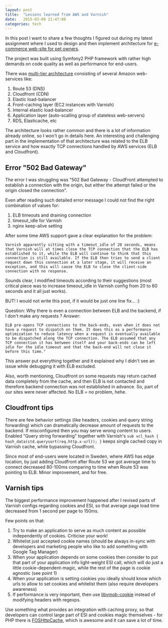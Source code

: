 ```yaml
---
layout: post
title:  "Lessons learned from AWS and Varnish"
date:   2015-03-09 21:47:08
categories: tech
---
```


In this post I want to share a few thoughts I figured out during my latest assignment where I used to design and then implement architecture for [e-commerce web-site for pet owners].

The project was built using Symfony2 PHP framework with rather high demands on code quality as well as performance for end-users.

There was [multi-tier architecture] consisting of several Amazon web-services like:
1) Route 53 (DNS)
2) Cloudfront (CDN)
3) Elastic load-balancer
4) Front-caching layer (EC2 instances with Varnish)
5) Internal elastic load-balancer
6) Application layer (auto-scalling group of stateless web-servers)
7) RDS, Elasticache, etc

The architecture looks rather common and there is a lot of information already online, so I won't go in details here. An interesting and challenging part in the implementation of that architecture was related to the ELB service and how exactly TCP connections handled by AWS services (ELB and Cloudfront).

Error "502 Bad Gateway"
-----------------------

The error I was struggling was "502 Bad Gateway - CloudFront attempted to establish a connection with the origin, but either the attempt failed or the origin closed the connection".

Even after reading such detailed error message I could not find the right combination of values for:
1) ELB timeouts and draining connection
2) timeout_idle for Varnish
3) nginx keep-alive setting

After some time AWS support gave a clear explanation for the problem:

    Varnish apparently sitting with a timeout_idle of 20 seconds, means that Varnish will at times close the TCP connection that the ELB has established to it, while the ELB will continue to think that this connection is still available. If the ELB then tries to send a client request down this connection at a later stage, it will receive an exception, and this will cause the ELB to close the client-side connection with no response.

Sounds clear, I modified timeouts according to their suggestions (most critical piece was to increase timeout_idle in Varnish config from 20 to 60 seconds and it all just works).

BUT! I would not write this post, if it would be just one line fix... :)

Question: Why there is even a connection between ELB and the backend, if I don't make any requests ?
Answer:

    ELB pre-opens TCP connections to the back-ends, even when it does not have a request to dispatch on them. It does this as a performance optimization to reduce latency when a request is eventually available to be dispatched along the TCP connection. The ELB assumed that any TCP connection it has between itself and your back-ends can be left idle for the idle timeout and that the back-end will not close it before this time."

This answer put everything together and it explained why I didn't see an issue while debugging it with ELB excluded.

Also, worth mentioning, Cloudfront on some requests may return cached data completely from the cache, and then ELB is not contacted and therefore backend connection was not established in advance. So, part of our sites were never affected. No ELB = no problem, hehe.

Cloudfront tips
---------------
There are few behavior settings (like headers, cookies and query string forwarding) which can dramatically decrease amount of requests to the backend. If misconfigured then you may serve wrong content to users. Enabled "Query string forwarding" together with Varnish's `sub vcl_hash { hash_data(std.querysort(req.http.x-url)); }` keeps single cached copy in Varnish cache, while bypassing Cloudfront.

Since most of end-users were located in Sweden, where AWS has edge location, by just adding Cloudfront after Route 53 we got average time to connect decreased 80-100ms comparing to time when Route 53 was pointing to ELB. Minor improvement, and for free.

Varnish tips
------------

The biggest performance improvement happened after I revised parts of Varnish configs regarding cookies and ESI, so that average page load time decreased from 1 second per page to 150ms.

Few points on that:
1) Try to make an application to serve as much content as possible independently of cookies. Criticise your work!
2) Whitelist just accepted cookie names (should be always in-sync with developers and marketing people who like to add something with Google Tag Manager)
3) When your application depends on some cookies then consider to put that part of your application info light-weight ESI call, which will do just a little cookie-dependent-magic, while the rest of the page is cookie agnostic (see point 1)
4) When your application is setting cookies you ideally should know which urls to allow to set cookies and whitelist them (also require developers awareness)
5) If performance is very important, then use [libvmob-cookie] instead of modifying headers with regexps.


Use something what provides an integration with caching proxy, so that developers can control large part of ESI and cookies magic themselves - for PHP there is [FOSHttpCache], which is awesome and it can save a lot of time.


[e-commerce web-site for pet owners]:  http://www.zoozoo.com/
[multi-tier architecture]:             http://en.wikipedia.org/wiki/Multitier_architecture#Three-tier_architecture
[libvmob-cookie]:                      https://github.com/lkarsten/libvmod-cookie
[FOSHttpCache]:                        https://github.com/FriendsOfSymfony/FOSHttpCache